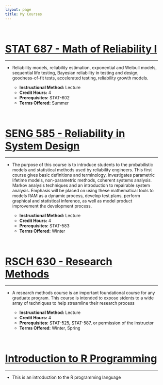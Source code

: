 ```yaml
---
layout: page
title: My Courses
---
```


<link href="courses.css" type="text/css" rel="stylesheet">

<br/>

# [<big>__STAT 687 - Math of Reliability I__</big>](http://auburngrads.github.io/stat-687)

<hr>

- Reliability models, reliability estimation, exponential and Weibull models, sequential life testing, Bayesian reliability in testing and design, goodness-of-fit tests, accelerated testing, reliability growth models.  

    - __Instructional Method:__ Lecture
    - __Credit Hours:__ 4
    - __Prerequisites:__ STAT-602 
    - __Terms Offered:__ Summer  

<br/>

# [<big>__SENG 585 - Reliability in System Design__</big>](http://auburngrads.github.io/seng-585)

<hr>

- The purpose of this course is to introduce students to the probabilistic models and statistical methods used by reliability engineers. This first course gives basic definitions and terminology, investigates parametric lifetime models, non-parametric methods, coherent systems analysis. Markov analysis techniques and an introduction to repairable system analysis. Emphasis will be placed on using these mathematical tools to models RAM as a dynamic process, develop test plans, perform graphical and statistical inference, as well as model product improvement the development process. 

    - __Instructional Method:__ Lecture 
    - __Credit Hours:__ 4 
    - __Prerequisites:__ STAT-583 
    - __Terms Offered:__ Winter  

<br/>

# [<big>__RSCH 630 - Research Methods__</big>](http://auburngrads.github.io/rsch-630)

<hr>

- A research methods course is an important foundational course for any graduate program.  This course is intended to expose stdents to a wide array of techniques to help streamline their research process

    - __Instructional Method:__ Lecture
    - __Credit Hours:__ 4
    - __Prerequisites:__ STAT-525, STAT-587, or permission of the instructor 
    - __Terms Offered:__ Winter, Spring  

<br/>

# [<big>__Introduction to R Programming__</big>](http://auburngrads.github.io/r-intro)

<hr>

- This is an introduction to the R programming language
